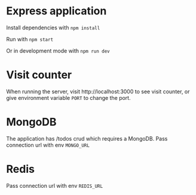 # Express application

Install dependencies with `npm install`

Run with `npm start`

Or in development mode with `npm run dev`

# Visit counter

When running the server, visit http://localhost:3000 to see visit counter, or give environment variable `PORT` to change the port.

# MongoDB

The application has /todos crud which requires a MongoDB. Pass connection url with env `MONGO_URL`

# Redis

Pass connection url with env `REDIS_URL`




